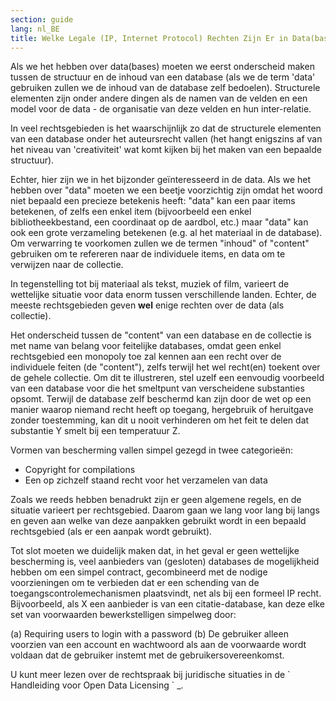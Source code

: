 ```yaml
---
section: guide
lang: nl_BE
title: Welke Legale (IP, Internet Protocol) Rechten Zijn Er in Data(bases)
---
```


Als we het hebben over data(bases) moeten we eerst onderscheid maken tussen de structuur en de inhoud van een database (als we de term 'data' gebruiken zullen we de inhoud van de database zelf bedoelen). Structurele elementen zijn onder andere dingen als de namen van de velden en een model voor de data - de organisatie van deze velden en hun inter-relatie.

In veel rechtsgebieden is het waarschijnlijk zo dat de structurele elementen van een database onder het auteursrecht vallen (het hangt enigszins af van het niveau van 'creativiteit' wat komt kijken bij het maken van een bepaalde structuur).

Echter, hier zijn we in het bijzonder geïnteresseerd in de data. Als we het hebben over "data" moeten we een beetje voorzichtig zijn omdat het woord niet bepaald een precieze betekenis heeft: "data" kan een paar items betekenen, of zelfs een enkel item (bijvoorbeeld een enkel bibliotheekbestand, een coordinaat op de aardbol, etc.) maar "data" kan ook een grote verzameling betekenen (e.g. al het materiaal in de database). Om verwarring te voorkomen zullen we de termen "inhoud" of "content" gebruiken om te refereren naar de individuele items, en data om te verwijzen naar de collectie.

In tegenstelling tot bij materiaal als tekst, muziek of film, varieert de wettelijke situatie voor data enorm tussen verschillende landen. Echter, de meeste rechtsgebieden geven **wel** enige rechten over de data (als collectie).

Het onderscheid tussen de "content" van een database en de collectie is met name van belang voor feitelijke databases, omdat geen enkel rechtsgebied een monopoly toe zal kennen aan een recht over de individuele feiten (de "content"), zelfs terwijl het wel recht(en) toekent over de gehele collectie. Om dit te illustreren, stel uzelf een eenvoudig voorbeeld van een database voor die het smeltpunt van verscheidene substanties opsomt. Terwijl de database zelf beschermd kan zijn door de wet op een manier waarop niemand recht heeft op toegang, hergebruik of heruitgave zonder toestemming, kan dit u nooit verhinderen om het feit te delen dat substantie Y smelt bij een temperatuur Z.

Vormen van bescherming vallen simpel gezegd in twee categorieën:

-   Copyright for compilations
-   Een op zichzelf staand recht voor het verzamelen van data

Zoals we reeds hebben benadrukt zijn er geen algemene regels, en de situatie varieert per rechtsgebied. Daarom gaan we lang voor lang bij langs en geven aan welke van deze aanpakken gebruikt wordt in een bepaald rechtsgebied (als er een aanpak wordt gebruikt).

Tot slot moeten we duidelijk maken dat, in het geval er geen wettelijke bescherming is, veel aanbieders van (gesloten) databases de mogelijkheid hebben om een simpel contract, gecombineerd met de nodige voorzieningen om te verbieden dat er een schending van de toegangscontrolemechanismen plaatsvindt, net als bij een formeel IP recht. Bijvoorbeeld, als X een aanbieder is van een citatie-database, kan deze elke set van voorwaarden bewerkstelligen simpelweg door:

(a) Requiring users to login with a password (b) De gebruiker alleen voorzien van een account en wachtwoord als aan de voorwaarde wordt voldaan dat de gebruiker instemt met de gebruikersovereenkomst.

U kunt meer lezen over de rechtspraak bij juridische situaties in de \` Handleiding voor Open Data Licensing \` \_.